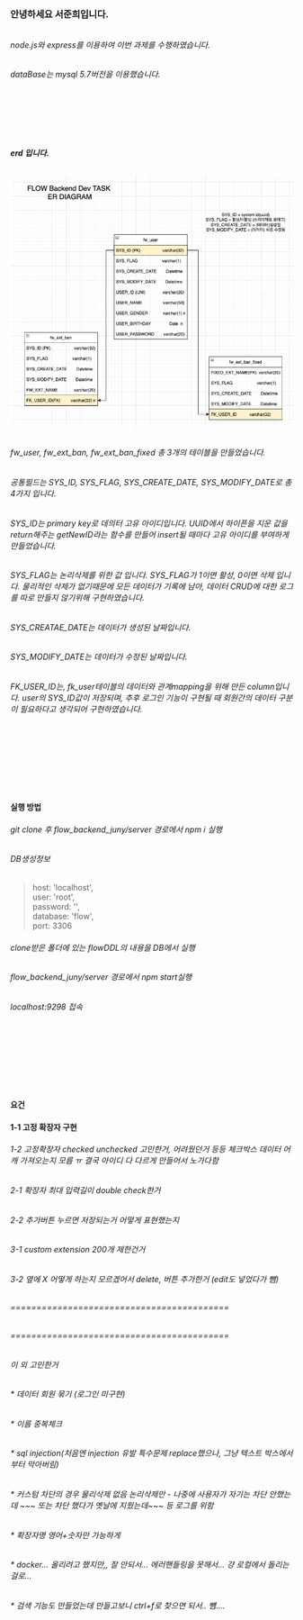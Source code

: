 ### 안녕하세요 서준희입니다.
###### 
###### node.js와 express를 이용하여 이번 과제를 수행하였습니다. 
###### dataBase는 mysql 5.7버전을 이용했습니다.
  
<br>
<br>
<br>
<br>
   
##### erd 입니다.
######    
###### ![erd](image/erd.png)
###### 
###### fw_user, fw_ext_ban, fw_ext_ban_fixed 총 3개의 테이블을 만들었습니다.  
###### 공통필드는 SYS_ID, SYS_FLAG, SYS_CREATE_DATE, SYS_MODIFY_DATE로 총 4가지 입니다.    
###### SYS_ID는 primary key로 데의터 고유 아이디입니다. UUID에서 하이픈을 지운 값을 return해주는 getNewID라는 함수를 만들어 insert될 때마다 고유 아이디를 부여하게 만들었습니다.  
###### SYS_FLAG는 논리삭제를 위한 값 입니다. SYS_FLAG가 1이면 활성, 0이면 삭제 입니다. 물리적인 삭제가 없기때문에 모든 데이터가 기록에 남아, 데이터 CRUD에 대한 로그를 따로 만들지 않기위해 구현하였습니다.
###### SYS_CREATAE_DATE는 데이터가 생성된 날짜입니다. 
###### SYS_MODIFY_DATE는 데이터가 수정된 날짜입니다.
###### FK_USER_ID는, fk_user테이블의 데이터와 관계mapping을 위해 만든 column입니다. user의 SYS_ID값이 저장되며, 추후 로그인 기능이 구현될 때 회원간의 데이터 구분이 필요하다고 생각되어 구현하였습니다.


<br>
<br>
<br>
<br>
<br>
<br>


#### 실행 방법
###### git clone 후 flow_backend_juny/server 경로에서 npm i 실행  
###### DB생성정보 
> host: 'localhost',  
  user: 'root',  
  password: '',  
  database: 'flow',  
  port: 3306
###### clone받은 폴더에 있는 flowDDL의 내용을 DB에서 실행  
###### flow_backend_juny/server 경로에서 npm start실행
###### localhost:9298 접속




<br>
<br>
<br>
<br>
<br>
<br>


#### 요건

#### 1-1 고정 확장자 구현
###### 1-2 고정확장자 checked unchecked 고민한거, 어려웠던거 등등 체크박스 데이터 어캐 가져오는지 모름 ㅠ 결국 아이디 다 다르게 만들어서 노가다함  
###### 
###### 2-1 확장자 최대 입력길이 double check한거   
###### 2-2 추가버튼 누르면 저장되는거 어떻게 표현했는지  
###### 
###### 3-1 custom extension 200개 제한건거  
###### 3-2 옆에 X 어떻게 하는지 모르겠어서 delete, 버튼 추가한거 (edit도 넣었다가 뺌)  
###### ==========================================  
######   
###### ==========================================  
###### 이 외 고민한거  
###### * 데이터 회원 묶기 (로그인 미구현)  
###### * 이름 중복체크  
###### * sql injection(처음엔 injection 유발 특수문제 replace했으나, 그냥 텍스트 박스에서부터 막아버림)  
###### * 커스텀 차단의 경우 물리삭제 없음 논리삭제만 - 나중에 사용자가 자기는 차단 안했는데 ~~~ 또는 차단 했다가 옛날에 지웠는데~~~ 등 로그를 위함  
###### * 확장자명 영어+숫자만 가능하게  
###### * docker... 올리려고 했지만,, 잘 안되서... 에러핸들링을 못해서... 걍 로컬에서 돌리는걸로...  
###### * 검색 기능도 만들었는데 만들고보니 ctrl+f로 찾으면 되서.. 뻄....  
